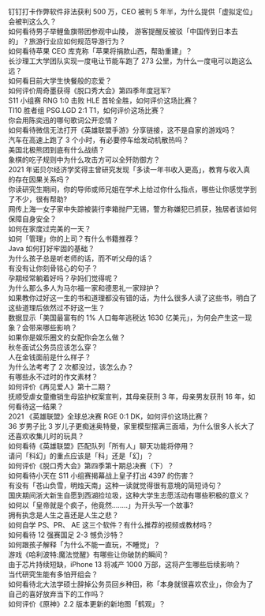 钉钉打卡作弊软件非法获利 500 万，CEO 被判 5 年半，为什么提供「虚拟定位」会被判这么久？  
如何看待男子举鲤鱼旗带团参观中山陵， 游客提醒反被驳「中国传到日本去的」？旅游行业应如何规范导游行为？  
如何看待苹果 CEO 库克称「苹果将捐款山西，帮助重建」？  
长沙理工大学团队实现一度电让节能车跑了 273 公里，为什么一度电可以跑这么远？  
如何看目前大学生快餐般的恋爱？  
如何评价周奇墨获得《脱口秀大会》第四季年度冠军?  
S11 小组赛 RNG 1:0 击败 HLE 首轮全胜，如何评价这场比赛？  
TI10 胜者组 PSG.LGD 2:1 T1，如何评价这场比赛？  
你会用陈奕迅的哪句歌词公开恋情？  
如何看待微信无法打开《英雄联盟手游》分享链接，这不是自家的游戏吗？  
汽车在高速上跑了 3 个小时，有必要停车给发动机散热吗？  
美国北极熊团到底有什么战绩？  
象棋的吃子规则中为什么攻击方可以全歼防御方？  
2021 年诺贝尔经济学奖得主曾研究发现「多读一年书收入更高」，教育与收入真的存在因果关系吗？  
你读研究生期间，你的导师或师兄姐在学术上给过你什么指点，哪些让你感觉学到了不少，很有帮助?  
网传上海一女子家中失踪被装行李箱抛尸无锡，警方称嫌犯已抓获，独居者该如何保障自身安全？  
如何在家度过完美的一天？  
如何「管理」你的上司？有什么书籍推荐？  
Java 如何打好牢固的基础？  
为什么孩子总是听老师的话，而不听父母的话？  
有没有让你刻骨铭心的句子？  
孕期经常躺着好吗？孕妈们觉得呢？  
为什么那么多人为马尔福一家和德思礼一家辩护？  
如果教你过好这一生的书和道理都没有错的话，为什么很多人读了这些书，明白了这些道理后依然过不好这一生？  
数据显示「美国最富有的 1% 人口每年逃税达 1630 亿美元」，为何会产生这一现象？会带来哪些影响？  
如果你是娱乐圈文的女配你会怎么做？  
秋冬面试公务员应该怎么穿？  
人在金钱面前是什么样子？  
为什么法考考了 2 次都没过，该怎么办？  
有哪些永不过时的作文素材？  
如何评价《再见爱人》第十二期？  
抚顺受虐女童撤销生母监护权案宣判，其母亲获刑 3 年，母亲男友获刑 16 年，如何看待这一结果？  
2021 《英雄联盟》全球总决赛 RGE 0:1 DK，如何评价这场比赛？  
36 岁男子比 3 岁儿子更痴迷奥特曼，家里模型摆满三面墙，为什么很多人长大了还喜欢收集儿时的玩具？  
如何看待《英雄联盟》匹配队列「所有人」聊天功能将停用？  
请问「科幻」的重点应该是「科」还是「幻」？  
如何评价《脱口秀大会》第四季第十期总决赛（下）？  
如何看待小天在 S11 小组赛揭幕战上皇子打出 4397 的伤害？  
有没有「苍山负雪，明烛天南」这种一读就觉得很有意境的简短诗句？  
国庆期间浙大新生自愿到西湖捡垃圾，这种大学生志愿活动有哪些积极的意义？  
如何以「皇帝就是个疯子，他竟然........」为开头写一个故事?  
拥有执念是人生之喜还是人生之悲？  
如何自学 PS、PR、 AE 这三个软件？有什么推荐的视频或教材吗？  
如何看待 12 强赛国足 2-3 憾负沙特？  
如何跟孩子解释「为什么不能一直玩，不睡觉」？  
游戏《哈利波特:魔法觉醒》有哪些让你破防的瞬间？  
由于芯片持续短缺，iPhone 13 将减产 1000 万部，这将产生哪些后续影响？  
当代研究生能有多怕开组会？  
如何看待北大法学硕士辞掉公务员回乡种田，称「本身就很喜欢农业」，你会为了自己的喜好放弃当下的工作吗？  
如何评价《原神》2.2 版本更新的新地图「鹤观」？  

